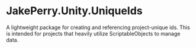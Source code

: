 # JakePerry.Unity.UniqueIds
A lightweight package for creating and referencing project-unique ids. This is intended for projects that heavily utilize ScriptableObjects to manage data.

